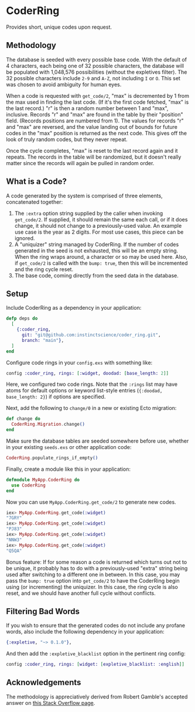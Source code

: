# CoderRing

Provides short, unique codes upon request.

## Methodology

The database is seeded with every possible base code. With the default of 4
characters, each being one of 32 possible characters, the database will be
populated with 1,048,576 possibilities (without the expletives filter). The
32 possible characters include `2-9` and `A-Z`, not including `I` or `O`.
This set was chosen to avoid ambiguity for human eyes.

When a code is requested with `get_code/2`, "max" is decremented by 1 from
the max used in finding the last code. (If it's the first code fetched, "max"
is the last record.) "r" is then a random number between 1 and "max",
inclusive. Records "r" and "max" are found in the table by their "position"
field. (Records positions are numbered from 1). The values for records "r"
and "max" are reversed, and the value landing out of bounds for future codes
in the "max" position is returned as the next code. This gives off the look
of truly random codes, but they never repeat.

Once the cycle completes, "max" is reset to the last record again and it
repeats. The records in the table will be randomized, but it doesn't really
matter since the records will again be pulled in random order.

## What is a Code?

A code generated by the system is comprised of three elements, concatenated
together:

1. The `:extra` option string supplied by the caller when invoking
   `get_code/2`.  If supplied, it should remain the same each call, or if it
   does change, it should not change to a previously-used value. An example use
   case is the year as 2 digits. For most use cases, this piece can be ignored.
2. A "uniquizer" string managed by CoderRing. If the number of codes
   generated in the seed is not exhausted, this will be an empty string. When
   the ring wraps around, a character or so may be used here. Also, if
   `get_code/2` is called with the `bump: true`, then this will be incremented
   and the ring cycle reset.
3. The base code, coming directly from the seed data in the database.

## Setup

Include CoderRing as a dependency in your application:

```elixir
defp deps do
  [
    {:coder_ring,
      git: "git@github.com:instinctscience/coder_ring.git",
      branch: "main"},
  ]
end
```

Configure code rings in your `config.exs` with something like:

```elixir
config :coder_ring, rings: [:widget, doodad: [base_length: 2]]
```

Here, we configured two code rings. Note that the `:rings` list may have
atoms for default options or keyword list-style entries (`{:doodad,
base_length: 2}`) if options are specified.

Next, add the following to `change/0` in a new or existing Ecto migration:

```elixir
def change do
  CoderRing.Migration.change()
end
```

Make sure the database tables are seeded somewhere before use, whether in
your existing `seeds.exs` or other application code:

```elixir
CoderRing.populate_rings_if_empty()
```

Finally, create a module like this in your application:

```elixir
defmodule MyApp.CoderRing do
  use CoderRing
end
```

Now you can use `MyApp.CoderRing.get_code/2` to generate new codes.

```elixir
iex> MyApp.CoderRing.get_code(:widget)
"7GRY"
iex> MyApp.CoderRing.get_code(:widget)
"PJ83"
iex> MyApp.CoderRing.get_code(:widget)
"NNW3"
iex> MyApp.CoderRing.get_code(:widget)
"Q5QA"
```

Bonus feature: If for some reason a code is returned which turns out not to
be unique, it probably has to do with a previously-used "extra" string being
used after switching to a different one in between. In this case, you may
pass the `bump: true` option into `get_code/2` to have the CoderRing begin
using (or incrementing) the uniquizer. In this case, the ring cycle is also
reset, and we should have another full cycle without conflicts.

## Filtering Bad Words

If you wish to ensure that the generated codes do not include any profane
words, also include the following dependency in your application:

```elixir
{:expletive, "~> 0.1.0"},
```

And then add the `:expletive_blacklist` option in the pertinent ring config:

```elixir
config :coder_ring, rings: [widget: [expletive_blacklist: :english]]
```

## Acknowledgements

The methodology is appreciatively derived from Robert Gamble's accepted
answer on [this Stack Overflow
page](https://stackoverflow.com/questions/196017/unique-non-repeating-random-numbers-in-o1/16097246#16097246).

